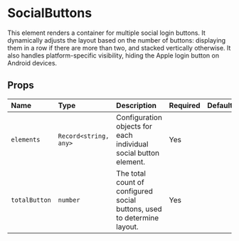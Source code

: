# SocialButtons

This element renders a container for multiple social login buttons. It dynamically adjusts the layout based on the number of buttons: displaying them in a row if there are more than two, and stacked vertically otherwise. It also handles platform-specific visibility, hiding the Apple login button on Android devices.

## Props

| Name        | Type                     | Description                                                                 | Required | Default |
| :---------- | :----------------------- | :-------------------------------------------------------------------------- | :------- | :------ |
| `elements`  | `Record<string, any>`    | Configuration objects for each individual social button element.            | Yes      |         |
| `totalButton`| `number`                 | The total count of configured social buttons, used to determine layout. | Yes      |         |